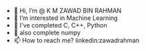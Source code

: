 - 👋 Hi, I’m @ K M ZAWAD BIN RAHMAN
- 👀 I’m interested in Machine Learning
- 🌱 I've completed  C, C++, Python
- 💞️ also complete numpy
- 📫 How to reach me? linkedin:zawadrahman

